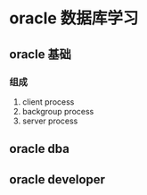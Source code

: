 # oracle 数据库学习

## oracle 基础

### 组成

1. client process
2. backgroup process
3. server process

## oracle dba

## oracle developer
